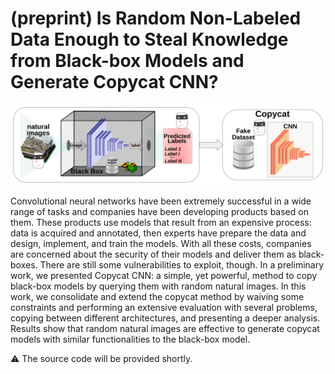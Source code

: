 # (preprint) Is Random Non-Labeled Data Enough to Steal Knowledge from Black-box Models and Generate Copycat CNN?

![copycat2](copycat2.svg)

Convolutional neural networks have been extremely successful in a wide range of tasks and companies have been developing products based on them. These products use models that result from an expensive process: data is acquired and annotated, then experts have prepare the data and design, implement, and train the models. With all these costs, companies are concerned about the security of their models and deliver them as black-boxes. There are still some vulnerabilities to exploit, though. In a preliminary work, we presented Copycat CNN: a simple, yet powerful, method to copy black-box models by querying them with random natural images. In this work, we consolidate and extend the copycat method by waiving some constraints and performing an extensive evaluation with several problems, copying between different architectures, and presenting a deeper analysis. Results show that random natural images are effective to generate copycat models with similar functionalities to the black-box model.

⚠ The source code will be provided shortly.
